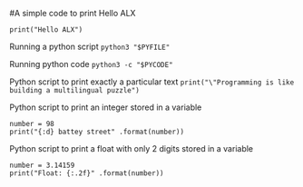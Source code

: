 #A simple code to print Hello ALX

`print("Hello ALX")`

  Running a python script
`python3 "$PYFILE"`

  Running python code
`python3 -c "$PYCODE"`

  Python script to print exactly a particular text
`print("\"Programming is like building a multilingual puzzle")`

  Python script to print an integer stored in a variable
```
number = 98
print("{:d} battey street" .format(number))
```
  Python script to print a float with only 2 digits stored in a variable
```
number = 3.14159
print("Float: {:.2f}" .format(number))
```